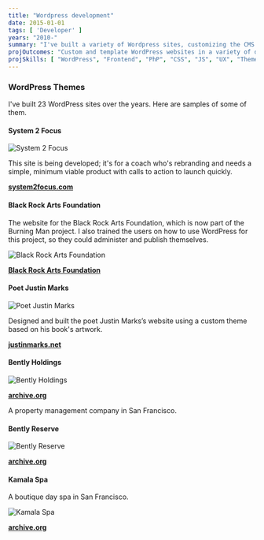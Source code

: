 ```yaml
---
title: "Wordpress development"
date: 2015-01-01
tags: [ 'Developer' ]
years: "2010-"
summary: "I've built a variety of Wordpress sites, customizing the CMS for clients"
projOutcomes: "Custom and template WordPress websites in a variety of domains using minimal plugins."
projSkills: [ "WordPress", "Frontend", "PhP", "CSS", "JS", "UX", "Theme Customization" ] 
---
```


### WordPress Themes

I've built 23 WordPress sites over the years. Here are samples of some of them.

#### System 2 Focus

![System 2 Focus](/s2f.webp)

This site is being developed; it's for a coach who's rebranding and needs a simple, minimum viable product with calls to action to launch quickly. 

**[system2focus.com](https://system2focus.com/)**

#### Black Rock Arts Foundation

The website for the Black Rock Arts Foundation, which is now part of the Burning Man project. I also trained the users on how to use WordPress for this project, so they could administer and publish themselves.

![Black Rock Arts Foundation](/braf.webp)

**[Black Rock Arts Foundation](http://blackrockarts.org/)**

#### Poet Justin Marks

![Poet Justin Marks](/juston-marks.webp)

Designed and built the poet Justin Marks&rsquo;s website using a custom theme based on his book's artwork.

**[justinmarks.net](http://justinmarks.net/)**

#### Bently Holdings

![Bently Holdings](/holdings.webp)

**[archive.org](http://web.archive.org/web/20161231031746/http://bentlyholdings.com/)**

A property management company in San Francisco. 

#### Bently Reserve

![Bently Reserve](/bentlyreserve.webp)

**[archive.org](http://web.archive.org/web/20120711074742/http://bentlyreserve.com/)**

#### Kamala Spa

A boutique day spa in San Francisco.

![Kamala Spa](/kamalaspa.webp)

**[archive.org](http://web.archive.org/web/20110208182113/http://www.kamalaspa.com/)**